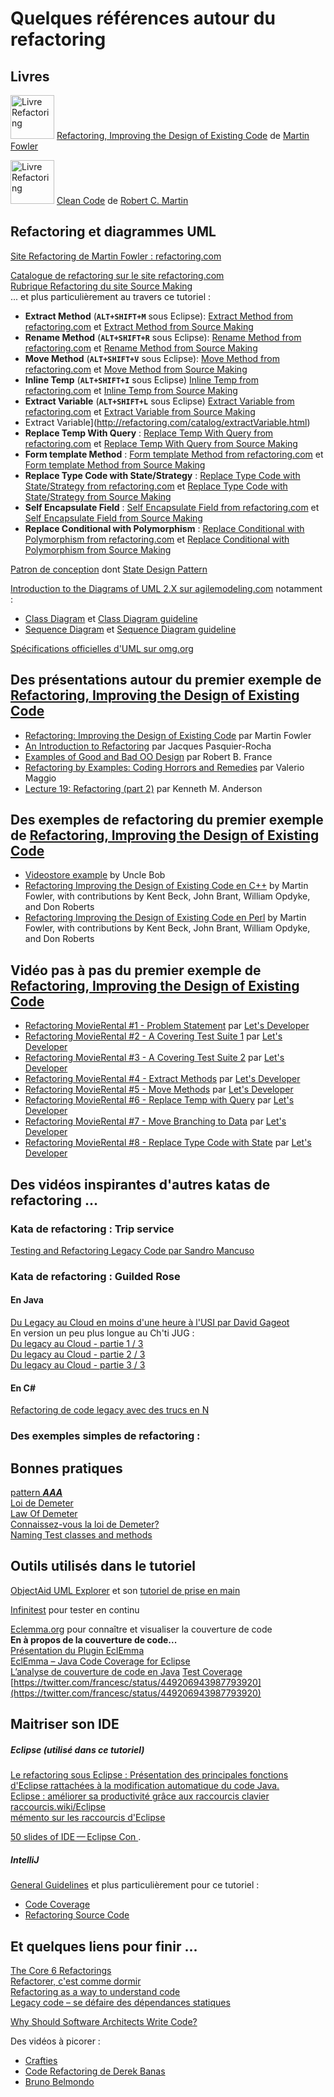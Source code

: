 # Quelques références autour du refactoring

## Livres
 <img src="http://www.martinfowler.com/books/refactoringBook.jpg" alt="Livre Refactoring" width="70"> [Refactoring, Improving the Design of Existing Code](http://martinfowler.com/books/refactoring.html) de [Martin Fowler](https://twitter.com/martinfowler)

 <img src="http://ecx.images-amazon.com/images/I/51oXyW8WQwL.jpg" alt="Livre Refactoring" width="70"> [Clean Code](www.amazon.fr/Clean-Code-Handbook-Software-Craftsmanship/dp/0132350882) de [Robert C. Martin](https://twitter.com/unclebobmartin)


## Refactoring et diagrammes UML
[Site Refactoring de Martin Fowler : refactoring.com](http://refactoring.com)


[Catalogue de refactoring sur le site refactoring.com](http://refactoring.com/catalog)  
[Rubrique Refactoring du site Source Making](https://sourcemaking.com/refactoring)  
... et plus particulièrement au travers ce tutoriel :  

* **Extract Method** (**`ALT+SHIFT+M`** sous Eclipse): [Extract Method from refactoring.com](http://refactoring.com/catalog/extractMethod.html) et [Extract Method from Source Making](https://sourcemaking.com/refactoring/extract-method)
* **Rename Method** (**`ALT+SHIFT+R`** sous Eclipse): [Rename Method from refactoring.com](http://refactoring.com/catalog/renameMethod.html) et [Rename Method from Source Making](https://sourcemaking.com/refactoring/rename-method)  
* **Move Method** (**`ALT+SHIFT+V`** sous Eclipse): [Move Method from refactoring.com](http://refactoring.com/catalog/moveMethod.html) et [Move Method from Source Making](https://sourcemaking.com/refactoring/move-method) 
* **Inline Temp** (**`ALT+SHIFT+I`** sous Eclipse) [Inline Temp from refactoring.com](http://refactoring.com/catalog/inlineTemp.html) et [Inline Temp from Source Making](https://sourcemaking.com/refactoring/inline-temp)
* **Extract Variable** (**`ALT+SHIFT+L`** sous Eclipse) [Extract Variable from refactoring.com](http://refactoring.com/catalog/extractVariable.html) et [Extract Variable from Source Making](https://sourcemaking.com/refactoring/extract-variable)
* Extract Variable](http://refactoring.com/catalog/extractVariable.html)
* **Replace Temp With Query** : [Replace Temp With Query from refactoring.com](http://refactoring.com/catalog/replaceTempWithQuery.html) et [Replace Temp With Query from Source Making](https://sourcemaking.com/refactoring/replace-temp-with-query) 
* **Form template Method** : [Form template Method from refactoring.com](http://refactoring.com/catalog/formTemplateMethod.html) et [Form template Method from Source Making](https://sourcemaking.com/refactoring/form-template-method)
* **Replace Type Code with State/Strategy** : [Replace Type Code with State/Strategy from refactoring.com](http://refactoring.com/catalog/replaceTypeCodeWithStateStrategy.html) et [Replace Type Code with State/Strategy from Source Making](https://sourcemaking.com/refactoring/replace-type-code-with-state-strategy)
* **Self Encapsulate Field** : [Self Encapsulate Field from refactoring.com](http://refactoring.com/catalog/selfEncapsulateField.html) et [Self Encapsulate Field from Source Making](https://sourcemaking.com/refactoring/self-encapsulate-field)
* **Replace Conditional with Polymorphism** : [Replace Conditional with Polymorphism from refactoring.com](http://refactoring.com/catalog/replaceConditionalWithPolymorphism.html) et [Replace Conditional with Polymorphism from Source Making](https://sourcemaking.com/refactoring/replace-conditional-with-polymorphism)

[Patron de conception](https://fr.wikipedia.org/wiki/Patron_de_conception) dont [State Design Pattern](https://sourcemaking.com/design_patterns/state)


[Introduction to the Diagrams of UML 2.X sur agilemodeling.com](http://www.agilemodeling.com/essays/umlDiagrams.htm)  notamment :

* [Class Diagram](http://agilemodeling.com/artifacts/classDiagram.htm) et [Class Diagram guideline](http://agilemodeling.com/style/classDiagram.htm)
* [Sequence Diagram](http://agilemodeling.com/artifacts/sequenceDiagram.htm) et [Sequence Diagram guideline](http://agilemodeling.com/style/sequenceDiagram.htm)

[Spécifications officielles d'UML sur omg.org](http://www.omg.org/spec/UML)  


## Des présentations autour du premier exemple de [Refactoring, Improving the Design of Existing Code](http://martinfowler.com/books/refactoring.html)

* [Refactoring: Improving the Design of Existing Code](https://students.cs.byu.edu/~cs340ta/fall2015/notes/27-Refactoring/Refactoring-I/Refactoring-I.pdf) par Martin Fowler  
* [An Introduction to Refactoring](http://diuf.unifr.ch/drupal/sites/diuf.unifr.ch.drupal.softeng/files/teaching/seminar/SE2003/fankhauser/htmlpaper/refactoring.html) par Jacques Pasquier-Rocha
* [Examples of Good and Bad OO Design](http://www.cs.colostate.edu/~france/CS517/Slides/CurrentSlides/DesignExample.pdf) par Robert B. France
* [Refactoring by Examples: Coding Horrors and Remedies](http://wpage.unina.it/valerio.maggio/teaching/1011/Refactoring%20by%20Examples.pdf) par Valerio Maggio
* [Lecture 19: Refactoring (part 2)](https://www.cs.colorado.edu/~kena/classes/6448/s05/lectures/lecture19.pdf) par Kenneth M. Anderson



## Des exemples de refactoring du premier exemple de [Refactoring, Improving the Design of Existing Code](http://martinfowler.com/books/refactoring.html)

* [Videostore example](https://github.com/unclebob/videostore) by Uncle Bob
* [Refactoring Improving the Design of Existing Code en C++](http://jczeus.com/refac_cpp.html) by Martin Fowler, with contributions by Kent Beck, John Brant, William Opdyke, and Don Roberts
* [Refactoring Improving the Design of Existing Code en Perl](http://jczeus.com/refac_perl.html) by Martin Fowler, with contributions by Kent Beck, John Brant, William Opdyke, and Don Roberts


## Vidéo pas à pas du premier exemple de [Refactoring, Improving the Design of Existing Code](http://martinfowler.com/books/refactoring.html)


* [Refactoring MovieRental #1 - Problem Statement](https://www.youtube.com/watch?v=41ts83W7Jp4) par [Let's Developer](https://www.youtube.com/channel/UCrPgBfB3z-Bu9kjqSvkMXog)
* [Refactoring MovieRental #2 - A Covering Test Suite 1](https://www.youtube.com/watch?v=n1l0UY-dHZU) par [Let's Developer](https://www.youtube.com/channel/UCrPgBfB3z-Bu9kjqSvkMXog)
* [Refactoring MovieRental #3 - A Covering Test Suite 2](https://www.youtube.com/watch?v=MxO_xd6Byks) par [Let's Developer](https://www.youtube.com/channel/UCrPgBfB3z-Bu9kjqSvkMXog)
* [Refactoring MovieRental #4 - Extract Methods](https://www.youtube.com/watch?v=ayEYXdVxG1g) par [Let's Developer](https://www.youtube.com/channel/UCrPgBfB3z-Bu9kjqSvkMXog)
* [Refactoring MovieRental #5 - Move Methods](https://www.youtube.com/watch?v=jgetERdrerA) par [Let's Developer](https://www.youtube.com/channel/UCrPgBfB3z-Bu9kjqSvkMXog)
* [Refactoring MovieRental #6 - Replace Temp with Query](https://www.youtube.com/watch?v=gQ8bppVYsu8) par [Let's Developer](https://www.youtube.com/channel/UCrPgBfB3z-Bu9kjqSvkMXog)
* [Refactoring MovieRental #7 - Move Branching to Data](https://www.youtube.com/watch?v=hkLRc84GaUE) par [Let's Developer](https://www.youtube.com/channel/UCrPgBfB3z-Bu9kjqSvkMXog)
* [Refactoring MovieRental #8 - Replace Type Code with State](https://www.youtube.com/watch?v=hV-DEDwUKyM) par [Let's Developer](https://www.youtube.com/channel/UCrPgBfB3z-Bu9kjqSvkMXog)


## Des vidéos inspirantes d'autres katas de refactoring ...


### Kata de refactoring : Trip service
[Testing and Refactoring Legacy Code par Sandro Mancuso ](https://www.youtube.com/watch?v=_NnElPO5BU0)

### Kata de refactoring : Guilded Rose

#### En Java
[Du Legacy au Cloud en moins d'une heure à l'USI par David Gageot](https://www.youtube.com/watch?v=q11gydDAMSo)  
En version un peu plus longue au Ch'ti JUG :  
[Du legacy au Cloud - partie 1 / 3](https://www.parleys.com/play/5148922a0364bc17fc56c85a/about)  
[Du legacy au Cloud - partie 2 / 3](https://www.parleys.com/play/5148922a0364bc17fc56c85c/about)  
[Du legacy au Cloud - partie 3 / 3](https://www.parleys.com/play/5148922a0364bc17fc56c85e/about)  

#### En C#
[Refactoring de code legacy avec des trucs en N](https://www.youtube.com/watch?v=I3rNyxnD7as)


### Des exemples simples de refactoring :


## Bonnes pratiques 
[pattern ***AAA***](http://c2.com/cgi/wiki?ArrangeActAssert)  
[Loi de Demeter](https://fr.wikipedia.org/wiki/Loi_de_D%C3%A9m%C3%A9ter)  
[Law Of Demeter](http://c2.com/cgi/wiki/LawOfDemeter?LawOfDemeter)   
[Connaissez-vous la loi de Demeter?](http://pyxis-tech.com/blog/2012/05/04/connaissez-vous-la-loi-de-demeter/)  
[Naming Test classes and methods](http://codurance.com/2014/12/13/naming-test-classes-and-methods/)

## Outils utilisés dans le tutoriel 
[ObjectAid UML Explorer](http://www.objectaid.com/) et son [tutoriel de prise en main](https://github.com/iblasquez/tuto_ModelisationUML/tree/master/ObjectAid)  
  
[Infinitest](https://infinitest.github.io/)  pour tester en continu    
   
[Eclemma.org](http://eclemma.org) pour connaître et visualiser la couverture de code  
**En à  propos de la couverture de code...**  
[Présentation du Plugin EclEmma](http://www.commentcamarche.net/faq/24822-plugin-eclemma)  
[EclEmma – Java Code Coverage for Eclipse](http://www.eclipse.org/community/eclipse_newsletter/2015/august/article1.php)  
[L’analyse de couverture de code en Java](http://blog.xebia.fr/2008/02/07/lanalyse-de-couverture-de-code-en-java/) 
[Test Coverage](http://martinfowler.com/bliki/TestCoverage.html)  
[https://twitter.com/francesc/status/449206943987793920](https://twitter.com/francesc/status/449206943987793920)

## Maitriser son IDE

##### Eclipse (utilisé dans ce tutoriel)
[Le refactoring sous Eclipse : Présentation des principales fonctions d'Eclipse rattachées à la modification automatique du code Java.](http://www.journaldunet.com/developpeur/tutoriel/jav/051208-java-eclipse-4-refactoring.shtml)  
[Eclipse : améliorer sa productivité grâce aux raccourcis clavier](http://blog.ippon.fr/2011/10/03/eclipse-ameliorer-sa-productivite-grace-aux-raccourcis-clavier/)     
[raccourcis.wiki/Eclipse](http://raccourcis.wiki/Eclipse)  
[mémento sur les raccourcis d'Eclipse](http://thierry-leriche-dessirier.developpez.com/tutoriels/eclipse/raccourcis/)    
  
[50 slides of IDE — Eclipse Con ](http://batmat.github.io/presentations/50-slides-of-ide/prez.html).  

##### IntelliJ
[General Guidelines](https://www.jetbrains.com/idea/help/general.html) et plus particulièrement pour ce tutoriel :  

* [Code Coverage](https://www.jetbrains.com/idea/help/code-coverage.html)  
* [Refactoring Source Code](https://www.jetbrains.com/idea/help/refactoring-source-code.html) 


## Et quelques liens pour finir ...

[The Core 6 Refactorings ](http://arlobelshee.com/the-core-6-refactorings/)  
[Refactorer, c'est comme dormir](https://nphumbert.github.io/blog/2016/01/31/refactorer-c-est-comme-dormir/)   
[Refactoring as a way to understand code](http://composition.al/blog/2015/12/29/refactoring-as-a-way-to-understand-code/)  
[Legacy code – se défaire des dépendances statiques](http://blog.xebia.fr/2015/01/23/legacy-code-se-defaire-des-dependances-statiques/)     
 
[Why Should Software Architects Write Code? ](http://blog.ieeesoftware.org/2016/02/why-should-software-architects-write.html)  

Des vidéos à picorer :  

* [Crafties](https://www.youtube.com/channel/UCZjAiQD5Wl_vLQPvzT6dl1g)   
* [Code Refactoring de Derek Banas](https://www.youtube.com/watch?v=vhYK3pDUijk)   
* [Bruno Belmondo](https://www.youtube.com/channel/UC2dBmR9WVst0LTpQqGi4bCw) 







